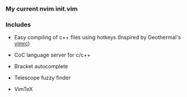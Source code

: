 ### My current nvim init.vim

### Includes
- Easy compiling of c++ files using hotkeys (Inspired by Geothermal's [vimrc](https://www.youtube.com/watch?v=VYptjn_mAak&t=637s))


- CoC language server for c/c++


- Bracket autocomplete


- Telescope fuzzy finder


- VimTeX
